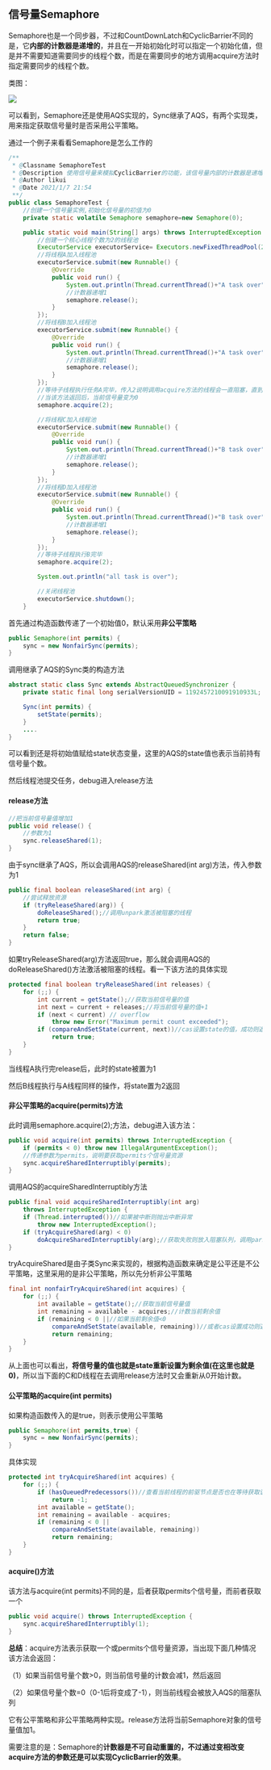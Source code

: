 ## 信号量Semaphore

Semaphore也是一个同步器，不过和CountDownLatch和CyclicBarrier不同的是，它**内部的计数器是递增的**，并且在一开始初始化时可以指定一个初始化值，但是并不需要知道需要同步的线程个数，而是在需要同步的地方调用acquire方法时指定需要同步的线程个数。

类图：

![](https://s3.ax1x.com/2021/01/24/sHoj2V.png)

可以看到，Semaphore还是使用AQS实现的，Sync继承了AQS，有两个实现类，用来指定获取信号量时是否采用公平策略。

通过一个例子来看看Semaphore是怎么工作的

~~~java
/**
 * @Classname SemaphoreTest
 * @Description 使用信号量来模拟CyclicBarrier的功能，该信号量内部的计数器是递增的
 * @Author likui
 * @Date 2021/1/7 21:54
 **/
public class SemaphoreTest {
    //创建一个信号量实例,初始化信号量的初值为0
    private static volatile Semaphore semaphore=new Semaphore(0);

    public static void main(String[] args) throws InterruptedException {
        //创建一个核心线程个数为2的线程池
        ExecutorService executorService= Executors.newFixedThreadPool(2);
        //将线程A加入线程池
        executorService.submit(new Runnable() {
            @Override
            public void run() {
                System.out.println(Thread.currentThread()+"A task over");
                //计数器递增1
                semaphore.release();
            }
        });
        //将线程B加入线程池
        executorService.submit(new Runnable() {
            @Override
            public void run() {
                System.out.println(Thread.currentThread()+"A task over");
                //计数器递增1
                semaphore.release();
            }
        });
        //等待子线程执行任务A完毕，传入2说明调用acquire方法的线程会一直阻塞，直到信号量的计数变为2才会返回
        //当该方法返回后，当前信号量变为0
        semaphore.acquire(2);

        //将线程C加入线程池
        executorService.submit(new Runnable() {
            @Override
            public void run() {
                System.out.println(Thread.currentThread()+"B task over");
                //计数器递增1
                semaphore.release();
            }
        });
        //将线程D加入线程池
        executorService.submit(new Runnable() {
            @Override
            public void run() {
                System.out.println(Thread.currentThread()+"B task over");
                //计数器递增1
                semaphore.release();
            }
        });
        //等待子线程执行B完毕
        semaphore.acquire(2);

        System.out.println("all task is over");

        //关闭线程池
        executorService.shutdown();
    }
~~~

首先通过构造函数传递了一个初始值0，默认采用**非公平策略**

~~~java
public Semaphore(int permits) {
    sync = new NonfairSync(permits);
}
~~~

调用继承了AQS的Sync类的构造方法

~~~java
abstract static class Sync extends AbstractQueuedSynchronizer {
    private static final long serialVersionUID = 1192457210091910933L;

    Sync(int permits) {
        setState(permits);
    }
    ....
}
~~~

可以看到还是将初始值赋给state状态变量，这里的AQS的state值也表示当前持有信号量个数。

然后线程池提交任务，debug进入release方法

#### release方法

~~~java
//把当前信号量值增加1
public void release() {
    //参数为1
    sync.releaseShared(1);
}
~~~

由于sync继承了AQS，所以会调用AQS的releaseShared(int arg)方法，传入参数为1

~~~java
public final boolean releaseShared(int arg) {
    //尝试释放资源
    if (tryReleaseShared(arg)) {
        doReleaseShared();//调用unpark激活被阻塞的线程
        return true;
    }
    return false;
}
~~~

如果tryReleaseShared(arg)方法返回true，那么就会调用AQS的doReleaseShared()方法激活被阻塞的线程。看一下该方法的具体实现

~~~java
protected final boolean tryReleaseShared(int releases) {
    for (;;) {
        int current = getState();//获取当前信号量的值
        int next = current + releases;//将当前信号量的值+1
        if (next < current) // overflow
            throw new Error("Maximum permit count exceeded");
        if (compareAndSetState(current, next))//cas设置state的值，成功则返回,失败重试
            return true;
    }
}
~~~

当线程A执行完release后，此时的state被置为1

然后B线程执行与A线程同样的操作，将state置为2返回

#### 非公平策略的acquire(permits)方法

此时调用semaphore.acquire(2);方法，debug进入该方法：

~~~java
public void acquire(int permits) throws InterruptedException {
    if (permits < 0) throw new IllegalArgumentException();
    //传递参数为permits，说明要获取permits个信号量资源
    sync.acquireSharedInterruptibly(permits);
}
~~~

调用AQS的acquireSharedInterruptibly方法

~~~java
public final void acquireSharedInterruptibly(int arg)
    throws InterruptedException {
    if (Thread.interrupted())//如果被中断则抛出中断异常
        throw new InterruptedException();
    if (tryAcquireShared(arg) < 0)
        doAcquireSharedInterruptibly(arg);//获取失败则放入阻塞队列，调用park挂起当前线程
}
~~~

tryAcquireShared是由子类Sync来实现的，根据构造函数来确定是公平还是不公平策略，这里采用的是非公平策略，所以先分析非公平策略

~~~java
final int nonfairTryAcquireShared(int acquires) {
    for (;;) {
        int available = getState();//获取当前信号量值
        int remaining = available - acquires;//计数当前剩余值
        if (remaining < 0 ||//如果当前剩余值<0
            compareAndSetState(available, remaining))//或者cas设置成功则返回剩余值
            return remaining;
    }
}
~~~

从上面也可以看出，**将信号量的值也就是state重新设置为剩余值(在这里也就是0)**，所以当下面的C和D线程在去调用release方法时又会重新从0开始计数。

#### 公平策略的acquire(int permits)

如果构造函数传入的是true，则表示使用公平策略

~~~java
public Semaphore(int permits,true) {
    sync = new NonfairSync(permits);
}
~~~

具体实现

~~~java
protected int tryAcquireShared(int acquires) {
    for (;;) {
        if (hasQueuedPredecessors())//查看当前线程的前驱节点是否也在等待获取该资源，是则放弃并放入AQS阻塞队列
            return -1;
        int available = getState();
        int remaining = available - acquires;
        if (remaining < 0 ||
            compareAndSetState(available, remaining))
            return remaining;
    }
}
~~~

#### acquire()方法

该方法与acquire(int permits)不同的是，后者获取permits个信号量，而前者获取一个

~~~java
public void acquire() throws InterruptedException {
    sync.acquireSharedInterruptibly(1);
}
~~~

**总结**：acquire方法表示获取一个或permits个信号量资源，当出现下面几种情况该方法会返回：

（1）如果当前信号量个数>0，则当前信号量的计数会减1，然后返回

（2）如果信号量个数=0（0-1后将变成了-1），则当前线程会被放入AQS的阻塞队列

它有公平策略和非公平策略两种实现。release方法将当前Semaphore对象的信号量值加1。

需要注意的是：Semaphore的**计数器是不可自动重置的，不过通过变相改变acquire方法的参数还是可以实现CyclicBarrier的效果**。